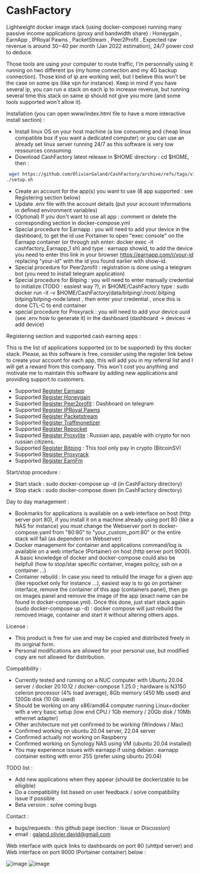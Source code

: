 # CashFactory
Lightweight docker image stack (using docker-compose) running many passive income applications (proxy and bandwidth share) : Honeygain , EarnApp , IPRoyal Pawns , PacketStream , Peer2Profit . 
Expected raw revenue is around $30-$40 per month (Jan 2022 estimation), 24/7 power cost to deduce.

Those tools are using your computer to route traffic, I'm personnally using it running on two different ips (my home connection and my 4G backup connection). Those kind of ip are working well, but I believe this won't be the case on some ips (like vpn for instance). Keep in mind if you have several ip, you can run a stack on each ip to increase revenue, but running several time this stack on same ip should not give you more (and some tools supported won't allow it).

Installation (you can open www/index.html file to have a more interactive install section) :

- Install linux OS on your host machine (a low consuming and cheap linux compatible box if you want a dedicated computer) or you can use an already set linux server running 24/7 as this software is very low ressources consuming. 
- Download CashFactory latest release in $HOME directory : cd $HOME, then :
  
```BASH
 wget https://github.com/OlivierGaland/CashFactory/archive/refs/tags/v1.2.tar.gz  && tar -xvf v1.2.tar.gz && mv CashFactory-1.2 CashFactory && cd CashFactory   &&
./setup.sh
```


- Create an account for the app(s) you want to use (8 app supported : see Registering section below)
- Update .env file with the account details (put your account informations in defined environment variables)
- (Optional) If you don't want to use all app : comment or delete the corresponding section in docker-compose.yml
- Special procedure for Earnapp : you will need to add your device in the dashboard, to get the id use Portainer to open "exec console" on the Earnapp container (or through ssh enter: docker exec -it cashfactory_Earnapp_1 sh) and type : earnapp showid, to add the device you need to enter this link in your browser https://earnapp.com/r/your-id replacing "your-id" with the id you found earlier with show-id.
- Special procedure for Peer2profit : registration is done using a telegram bot (you need to install telegram application)
- Special procedure for Bitping : you will need to enter manually credential to initialize (TODO : easiest way ?), in $HOME/CashFactory type : sudo docker run -it -v $HOME/CashFactory/data/bitping/:/root/.bitping bitping/bitping-node:latest , then enter your credential , once this is done CTL-C to end container
- special procedure for Proxyrack : you will need to add your device uuid (see .env how to generate it) in the dashboard (dashboard -> devices -> add device)

Registering section and supported cash earning apps :

This is the list of applications supported (or to be supported) by this docker stack.
Please, as this software is free, consider using the register link below to create your account for each app, this will add you in my referral list and I will get a reward from this company.
This won't cost you anything and motivate me to maintain this software by adding new applications and providing support to customers.

- Supported [Register Earnapp](https://earnapp.com/i/p34wpf4)
- Supported [Register Honeygain](https://r.honeygain.me/GALAN2C368)
- Supported [Register Peer2profit](https://t.me/peer2profit_app_bot?start=164081436561ccd71d961f2) : Dashboard on telegram
- Supported [Register IPRoyal Pawns](https://iproyal.com/pawns?r=455236)
- Supported [Register Packetstream](https://packetstream.io/?psr=32GQ)
- Supported [Register Traffmonetizer](https://traffmonetizer.com/?aff=52057)
- Supported [Register Repocket](https://link.repocket.co/qtCj)
- Supported [Register Proxylite](https://proxylite.ru/?r=S9LZAM24) : Russian app, payable with crypto for non russian citizens.
- Supported [Register Bitping](https://app.bitping.com?r=XLr65_of) : This tool only pay in crypto (BitcoinSV)
- Supported [Register Proxyrack](https://peer.proxyrack.com/ref/08e43xzp6ixdutkxgwsf1vytiqbpcinvt2fge2lc)
- Supported [Register EarnFm](https://earn.fm/ref/OLIVPSSY)

Start/stop procedure :

- Start stack : sudo docker-compose up -d (in CashFactory directory)
- Stop stack : sudo docker-compose down (in CashFactory directory)

Day to day management :

- Bookmarks for applications is available on a web interface on host (http server port 80), if you install it on a machine already using port 80 (like a NAS for instance) you must change the Webserver port in docker-compose.yaml from "80:80" to "your_custom_port:80" or the entire stack will fail (as dependent on Webserver)
- Docker management for container and applications command/log is available on a web interface (Portainer) on host (http server port 9000). A basic knowledge of docker and docker-compose could also be helpfull (how to stop/star specific container, images policy, ssh on a container ...)
- Container rebuild : In case you need to rebuild the image for a given app (like repocket only for instance ...), easiest way is to go on portainer interface, remove the container of this app (containers panel), then go on images panel and remove the image of the app (exact name can be found in docker-compose.yml). Once this done, just start stack again (sudo docker-compose up -d) : docker compose will just rebuild the removed image, container and start it without altering others apps. 

License : 

- This product is free for use and may be copied and distributed freely in its original form.
- Personal modifications are allowed for your personal use, but modified copy are not allowed for distribution.

Compatibility :

- Currently tested and running on a NUC computer with Ubuntu 20.04 server / docker 20.10.12 / docker-compose 1.25.0 ; hardware is N3150 celeron processor (4% load average), 8Gb memory (450 Mb used) and 120Gb disk (10 Gb used) 
- Should be working on any x86/amd64 computer running Linux+docker with a very basic setup (low end CPU / 1Gb memory / 20Gb disk / 10Mb ethernet adapter)   
- Other architecture not yet confirmed to be working (Windows / Mac)
- Confirmed working on ubuntu 20.04 server, 22.04 server 
- Confirmed actually not working on Raspberry
- Confirmed working on Synology NAS using VM (ubuntu 20.04 installed)
- You may experience issues with earnapp if using debian : earnapp container exiting with error 255 (prefer using ubuntu 20.04)

TODO list :

- Add new applications when they appear (should be dockerizable to be elligible)
- Do a compatibility list based on user feedback / solve compatibility issue if possible
- Beta version : solve coming bugs

Contact :

- bugs/requests : this github page (section : Issue or Discussion)
- email : galand.olivier.david@gmail.com
 
Web interface with quick links to dashboards on port 80 (uhttpd server) and Web interface on port 9000 (Portainer container) below :

![image](https://user-images.githubusercontent.com/26048157/197580191-28e02615-adea-4c75-baf2-6917fce92b29.png)
![image](https://user-images.githubusercontent.com/26048157/147866347-595bfbad-fedf-48a1-8764-e52b6e06bfbe.png)
